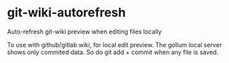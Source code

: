 # git-wiki-autorefresh
Auto-refresh git-wiki preview when editing files locally

To use with github/gitlab wiki, for local edit preview.
The gollum local server shows only commited data.
So do git add + commit when any file is saved.
